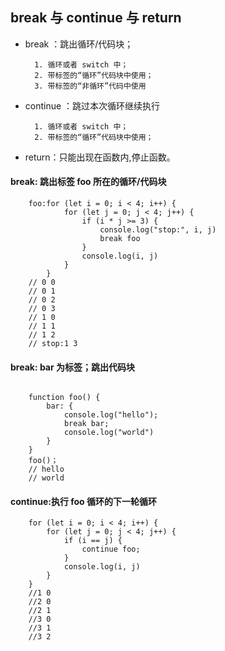 ## break 与 continue 与 return

- break ：跳出循环/代码块；

        1. 循环或者 switch 中；
        2. 带标签的“循环”代码块中使用；
        3. 带标签的“非循环”代码中使用

- continue ：跳过本次循环继续执行

        1. 循环或者 switch 中；
        2. 带标签的“循环”代码块中使用；

- return：只能出现在函数内,停止函数。

#### break: 跳出标签 foo 所在的循环/代码块

```
    foo:for (let i = 0; i < 4; i++) {
            for (let j = 0; j < 4; j++) {
                if (i * j >= 3) {
                    console.log("stop:", i, j)
                    break foo
                }
                console.log(i, j)
            }
        }
    // 0 0
    // 0 1
    // 0 2
    // 0 3
    // 1 0
    // 1 1
    // 1 2
    // stop:1 3
```

#### break: bar 为标签；跳出代码块

```

    function foo() {
        bar: {
            console.log("hello");
            break bar;
            console.log("world")
        }
    }
    foo()；
    // hello
    // world
```

#### continue:执行 foo 循环的下一轮循环

```
    for (let i = 0; i < 4; i++) {
        for (let j = 0; j < 4; j++) {
            if (i == j) {
                continue foo;
            }
            console.log(i, j)
        }
    }
    //1 0
    //2 0
    //2 1
    //3 0
    //3 1
    //3 2
```
